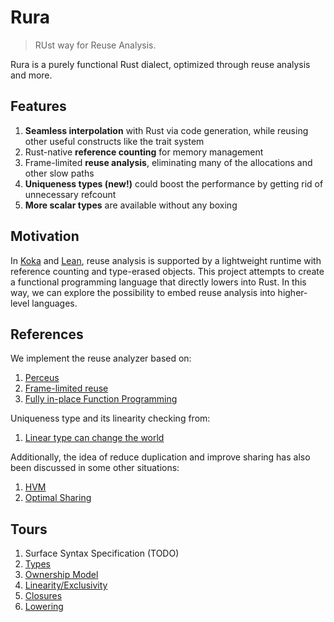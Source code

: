# Rura

> RUst way for Reuse Analysis.

Rura is a purely functional Rust dialect, optimized through reuse analysis and more.

## Features

1. **Seamless interpolation** with Rust via code generation, while reusing other useful constructs like the trait system
2. Rust-native **reference counting** for memory management
3. Frame-limited **reuse analysis**, eliminating many of the allocations and other slow paths
4. **Uniqueness types (new!)** could boost the performance by getting rid of unnecessary refcount
5. **More scalar types** are available without any boxing

## Motivation

In [Koka] and [Lean], reuse analysis is supported by a lightweight runtime with reference counting and type-erased
objects. This project attempts to create a functional programming language that directly lowers into Rust. In this way,
we can explore the possibility to embed reuse analysis into higher-level languages.

[Koka]: http://koka-lang.org/

[Lean]: https://lean-lang.org/

## References

We implement the reuse analyzer based on:

1. [Perceus](https://www.microsoft.com/en-us/research/uploads/prod/2020/11/perceus-tr-v1.pdf)
2. [Frame-limited reuse](https://www.microsoft.com/en-us/research/publication/reference-counting-with-frame-limited-reuse-extended-version/)
3. [Fully in-place Function Programming](https://www.microsoft.com/en-us/research/uploads/prod/2023/05/fbip.pdf)

Uniqueness type and its linearity checking from:

1. [Linear type can change the world](https://cs.ioc.ee/ewscs/2010/mycroft/linear-2up.pdf)

Additionally, the idea of reduce duplication and improve sharing has also been discussed in some other situations:

1. [HVM](https://github.com/HigherOrderCO/HVM/blob/master/guide/HOW.md)
2. [Optimal Sharing](https://www.researchgate.net/publication/235778993_The_optimal_implementation_of_functional_programming_languages)

## Tours

1. Surface Syntax Specification (TODO)
2. [Types](../docs/types.md)
3. [Ownership Model](../docs/ownership.md)
4. [Linearity/Exclusivity](../docs/exclusivity.md)
5. [Closures](../docs/closures.md)
6. [Lowering](../docs/lowering.md)
